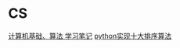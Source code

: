 # CS
[计算机基础、算法 学习笔记](https://suzhilong.github.io/2020/05/25/algorithm/)
[python实现十大排序算法](https://github.com/suzhilong/CS/blob/master/sort.py)